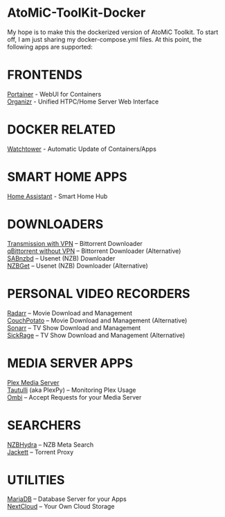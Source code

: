 # AtoMiC-ToolKit-Docker

My hope is to make this the dockerized version of AtoMiC Toolkit. To start off, I am just sharing my docker-compose.yml files. At this point, the following apps are supported:


# FRONTENDS

[Portainer](https://portainer.io/) - WebUI for Containers<br/>
[Organizr](https://github.com/causefx/Organizr) - Unified HTPC/Home Server Web Interface

# DOCKER RELATED

[Watchtower](https://github.com/v2tec/watchtower) - Automatic Update of Containers/Apps

# SMART HOME APPS

[Home Assistant](https://www.home-assistant.io/) - Smart Home Hub

# DOWNLOADERS #

[Transmission with VPN](https://github.com/haugene/docker-transmission-openvpn) – Bittorrent Downloader<br/>
[qBittorrent without VPN](https://hub.docker.com/r/linuxserver/qbittorrent/) – Bittorrent Downloader (Alternative)<br/>
[SABnzbd](https://hub.docker.com/r/linuxserver/sabnzbd/) – Usenet (NZB) Downloader<br/>
[NZBGet](https://hub.docker.com/r/linuxserver/nzbget/) – Usenet (NZB) Downloader (Alternative)<br/>

# PERSONAL VIDEO RECORDERS

[Radarr](https://radarr.video/) – Movie Download and Management<br/>
[CouchPotato](https://couchpota.to/) – Movie Download and Management (Alternative)<br/>
[Sonarr](https://sonarr.tv/) – TV Show Download and Management<br/>
[SickRage](https://sickrage.github.io/) – TV Show Download and Management (Alternative)<br/>

# MEDIA SERVER APPS

[Plex Media Server](https://www.plex.tv/)<br/>
[Tautulli](https://tautulli.com/) (aka PlexPy) – Monitoring Plex Usage<br/>
[Ombi](https://github.com/tidusjar/Ombi) – Accept Requests for your Media Server<br/>

# SEARCHERS

[NZBHydra](https://github.com/theotherp/nzbhydra) – NZB Meta Search<br/>
[Jackett](https://github.com/Jackett/Jackett) – Torrent Proxy

# UTILITIES

[MariaDB](https://mariadb.org/) – Database Server for your Apps<br/>
[NextCloud](https://nextcloud.com/) – Your Own Cloud Storage

